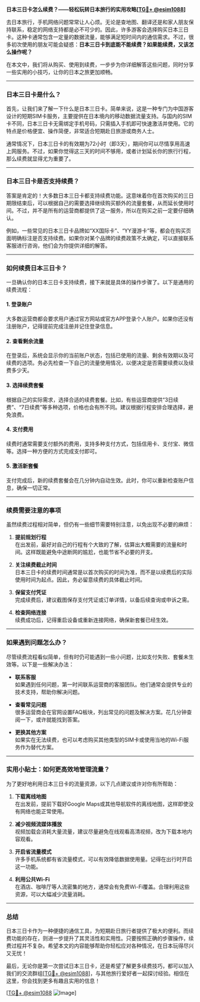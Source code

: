 **日本三日卡怎么续费？——轻松玩转日本旅行的实用攻略[[TG💪+ @esim1088](https://t.me/s/esim1088)]**

去日本旅行，手机网络问题常常让人心烦。无论是查地图、翻译还是和家人朋友保持联系，稳定的网络支持都是必不可少的。因此，许多游客会选择购买日本三日卡。这种卡通常包含一定量的数据流量，能够满足短时间内的通信需求。不过，很多初次使用的朋友可能会疑惑：**日本三日卡到底能不能续费？如果能续费，又该怎么操作呢？**

在本文中，我们将从购买、使用到续费，一步步为你详细解答这些问题，同时分享一些实用的小技巧，让你的日本之旅更加顺畅。

---

### 日本三日卡是什么？

首先，让我们来了解一下什么是日本三日卡。简单来说，这是一种专门为中国游客设计的短期SIM卡服务，主要提供在日本境内的移动数据流量支持。与国内的SIM卡不同，日本三日卡无需绑定手机号码，只需插入手机即可快速激活并使用。它的特点是价格便宜、操作简便，非常适合短期赴日旅游或商务人士。

通常情况下，日本三日卡的有效期为72小时（即3天），期间你可以尽情享用高速上网服务。不过，如果你觉得这三天的时间不够用，或者计划延长你的旅行行程，那么续费就显得尤为重要了。

---

### 日本三日卡是否支持续费？

答案是肯定的！大多数日本三日卡都支持续费功能。这意味着你在首次购买的三日期限结束后，可以根据自己的需要选择继续购买额外的流量套餐，从而延长使用时间。不过，并不是所有的运营商都提供了这一服务，所以在购买之前一定要仔细确认。

例如，一些常见的日本三日卡品牌如“XX国际卡”、“YY漫游卡”等，都会在购买页面明确标注是否支持续费。如果你对某个品牌的续费政策不太确定，可以直接联系客服进行咨询，他们会为你提供详细的解答。

---

### 如何续费日本三日卡？

一旦确认你的日本三日卡支持续费，接下来就是具体的操作步骤了。以下是通用的续费流程：

#### 1. 登录账户

大多数运营商都会要求用户通过官方网站或官方APP登录个人账户。如果你还没有注册账户，记得提前完成注册并记住登录信息。

#### 2. 查看剩余流量

在登录后，系统会显示你的当前账户状态，包括已使用的流量、剩余有效期以及可续费的选项。务必先检查一下自己的流量使用情况，以便决定是否需要续费以及续费多少天。

#### 3. 选择续费套餐

根据自己的实际需求，选择合适的续费套餐。比如，有些运营商提供“3日续费”、“7日续费”等多种选项，价格也会有所不同。建议根据行程安排合理选择，避免浪费。

#### 4. 支付费用

续费时通常需要支付额外的费用，支持多种支付方式，包括信用卡、支付宝、微信等。选择一种方便的方式完成支付即可。

#### 5. 激活新套餐

支付完成后，新的续费套餐会在几分钟内自动生效。此时，你可以重新检查账户信息，确保一切正常。

---

### 续费需要注意的事项

虽然续费过程相对简单，但仍有一些细节需要特别注意，以免出现不必要的麻烦：

1. **提前规划行程**  
   在出发前，最好对自己的行程有个大致的了解，估算出大概需要的流量和时间。这样既能避免中途断网的尴尬，也能节省不必要的开支。

2. **关注续费截止时间**  
   日本三日卡的续费时间通常是以首次购买的时间为准，而不是以续费后的实际使用时间为起点。因此，务必留意续费的具体截止时间。

3. **保留支付凭证**  
   完成续费后，建议截图保存支付凭证或订单详情，以备后续查询或申诉之需。

4. **检查网络连接**  
   续费成功后，记得重启设备或重新连接网络，确保新套餐已经生效。

---

### 如果遇到问题怎么办？

尽管续费流程看似简单，但有时仍可能遇到一些小问题，比如支付失败、套餐未生效等。以下是一些解决办法：

- **联系客服**  
  如果遇到任何问题，第一时间联系运营商的客服团队。他们通常会提供专业的技术支持，帮助你解决问题。

- **查看常见问题**  
  很多运营商会在官网设置FAQ板块，列出常见的问题及解决方案。花几分钟查阅一下，或许就能找到答案。

- **更换其他方案**  
  如果实在无法续费，也可以考虑购买其他类型的SIM卡或使用当地的Wi-Fi服务作为替代方案。

---

### 实用小贴士：如何更高效地管理流量？

为了更好地利用日本三日卡的流量资源，以下几点建议或许对你有所帮助：

1. **下载离线地图**  
   在出发前，提前下载好Google Maps或其他导航软件的离线地图，这样即使没有网络也能正常使用。

2. **减少视频流媒体播放**  
   视频加载会消耗大量流量，建议尽量避免在线观看高清视频，改为下载本地内容观看。

3. **开启省流量模式**  
   许多手机系统都有省流量模式，可以有效降低数据使用量。记得在出行时开启这一功能。

4. **利用公共Wi-Fi**  
   在酒店、咖啡厅等人流密集的地方，通常会有免费Wi-Fi覆盖。合理利用这些资源，可以大幅减少流量消耗。

---

### 总结

日本三日卡作为一种便捷的通信工具，为短期赴日旅行者提供了极大的便利。而续费功能的存在，则进一步提升了其灵活性和实用性。只要按照正确的步骤操作，续费过程并不复杂。希望本文的内容能够帮助你轻松应对各种情况，在日本玩得尽兴又无忧！

最后，无论你是第一次尝试日本三日卡，还是希望了解更多续费技巧，都可以加入我们的交流群组[[TG💪+ @esim1088](https://t.me/s/esim1088)]，与其他旅行爱好者一起探讨经验。相信在这里，你会找到更多有趣且实用的信息！

[[TG💪+ @esim1088](https://t.me/s/esim1088) ![Image](https://i.postimg.cc/4NQfJmqS/Snipaste-2025-05-13-00-14-12.png)]